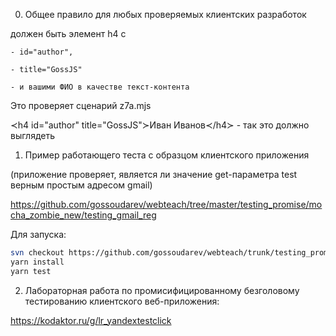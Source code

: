 0. Общее правило для любых проверяемых клиентских разработок

  должен быть элемент h4 c 
  
    - id="author", 
    
    - title="GossJS" 
    
    - и вашими ФИО в качестве текст-контента
    
   Это проверяет сценарий z7a.mjs 
   
   ≺h4 id="author" title="GossJS"≻Иван Иванов≺/h4≻ - так это должно выглядеть

1. Пример работающего теста с образцом клиентского приложения

(приложение проверяет, является ли значение get-параметра test верным простым адресом gmail)

https://github.com/gossoudarev/webteach/tree/master/testing_promise/mocha_zombie_new/testing_gmail_reg

Для запуска:

```bash
svn checkout https://github.com/gossoudarev/webteach/trunk/testing_promise/mocha_zombie_new/testing_gmail_reg
yarn install 
yarn test
```

2. Лабораторная работа по промисифицированному безголовому тестированию клиентского веб-приложения:

https://kodaktor.ru/g/lr_yandextestclick


